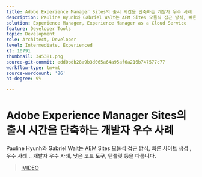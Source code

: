 ```yaml
---
title: Adobe Experience Manager Sites의 출시 시간을 단축하는 개발자 우수 사례
description: Pauline Hyunh와 Gabriel Walt는 AEM Sites 모듈식 접근 방식, 빠른 사이트 생성 , 우수 사례... 개발자 우수 사례, 낮은 코드 도구, 템플릿 등을 다룹니다. (60~160자 사이여야 하지만 177자임)
solution: Experience Manager, Experience Manager as a Cloud Service
feature: Developer Tools
topic: Development
role: Architect, Developer
level: Intermediate, Experienced
kt: 10791
thumbnail: 345381.png
source-git-commit: edd0bdb28a9b3d065a64a95af6a216b747577c77
workflow-type: tm+mt
source-wordcount: '86'
ht-degree: 9%

---
```



# Adobe Experience Manager Sites의 출시 시간을 단축하는 개발자 우수 사례

Pauline Hyunh와 Gabriel Walt는 AEM Sites 모듈식 접근 방식, 빠른 사이트 생성 , 우수 사례... 개발자 우수 사례, 낮은 코드 도구, 템플릿 등을 다룹니다.

>[!VIDEO](https://video.tv.adobe.com/v/345381/?quality=12&learn=on)
